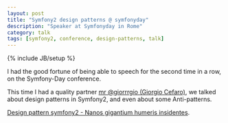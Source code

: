 ```yaml
---
layout: post
title: "Symfony2 design patterns @ symfonyday"
description: "Speaker at Symfonyday in Rome"
category: talk
tags: [symfony2, conference, design-patterns, talk]
---
```

{% include JB/setup %}

I had the good fortune of being able to speech for the second time in a row,
on the Symfony-Day conference.

This time I had a quality partner [mr @giorrrgio (Giorgio Cefaro)](http://giorgiocefaro.com/), we talked about design patterns in Symfony2, and even about some Anti-patterns.

[Design pattern symfony2 - Nanos gigantium humeris insidentes](http://www.slideshare.net/liuggio/design-pattern-symfony2).